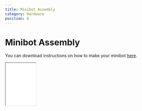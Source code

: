 ```yaml
---
title: Minibot Assembly
category: Hardware
position: 6
---
```

# Minibot Assembly

You can download instructions on how to make your minibot [here](/images/MiniBot%20assembly%20instruction%20manual%20.pdf).

<Embed :aspect-ratio="1/1.4142"><iframe width="100" height="141" src="/images/MiniBot%20assembly%20instruction%20manual%20.pdf"></iframe></Embed>
